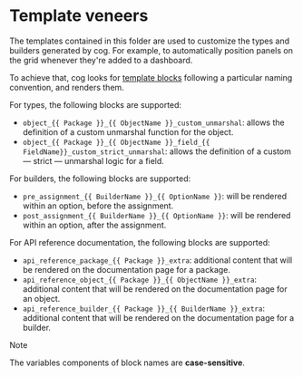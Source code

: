 # Template veneers

The templates contained in this folder are used to customize the types and builders generated by cog.
For example, to automatically position panels on the grid whenever they're added to a dashboard.

To achieve that, cog looks for [template blocks](https://pkg.go.dev/text/template#example-Template-Block) following
a particular naming convention, and renders them.

For types, the following blocks are supported:

* `object_{{ Package }}_{{ ObjectName }}_custom_unmarshal`: allows the definition of a custom unmarshal function for the object.
* `object_{{ Package }}_{{ ObjectName }}_field_{{ FieldName}}_custom_strict_unmarshal`: allows the definition of a custom — strict — unmarshal logic for a field.

For builders, the following blocks are supported:

* `pre_assignment_{{ BuilderName }}_{{ OptionName }}`: will be rendered within an option, before the assignment.
* `post_assignment_{{ BuilderName }}_{{ OptionName }}`: will be rendered within an option, after the assignment.

For API reference documentation, the following blocks are supported:

* `api_reference_package_{{ Package }}_extra`: additional content that will be rendered on the documentation page for a package.
* `api_reference_object_{{ Package }}_{{ ObjectName }}_extra`: additional content that will be rendered on the documentation page for an object.
* `api_reference_builder_{{ Package }}_{{ BuilderName }}_extra`: additional content that will be rendered on the documentation page for a builder.

> [!NOTE]
> The variables components of block names are **case-sensitive**.
